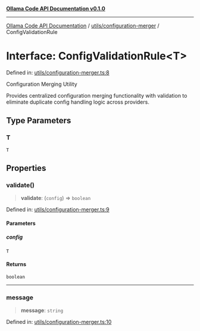 [**Ollama Code API Documentation v0.1.0**](../../../README.md)

***

[Ollama Code API Documentation](../../../modules.md) / [utils/configuration-merger](../README.md) / ConfigValidationRule

# Interface: ConfigValidationRule\<T\>

Defined in: [utils/configuration-merger.ts:8](https://github.com/erichchampion/ollama-code/blob/d2cd048413007cebba90b2ada3aac13c65c13827/ollama-code/src/utils/configuration-merger.ts#L8)

Configuration Merging Utility

Provides centralized configuration merging functionality with validation
to eliminate duplicate config handling logic across providers.

## Type Parameters

### T

`T`

## Properties

### validate()

> **validate**: (`config`) => `boolean`

Defined in: [utils/configuration-merger.ts:9](https://github.com/erichchampion/ollama-code/blob/d2cd048413007cebba90b2ada3aac13c65c13827/ollama-code/src/utils/configuration-merger.ts#L9)

#### Parameters

##### config

`T`

#### Returns

`boolean`

***

### message

> **message**: `string`

Defined in: [utils/configuration-merger.ts:10](https://github.com/erichchampion/ollama-code/blob/d2cd048413007cebba90b2ada3aac13c65c13827/ollama-code/src/utils/configuration-merger.ts#L10)
